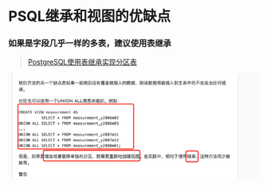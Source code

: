 # PSQL继承和视图的优缺点

### 如果是字段几乎一样的多表，建议使用表继承
>[PostgreSQL使用表继承实现分区表](http://www.jydba.net/postgresql%E4%BD%BF%E7%94%A8%E8%A1%A8%E7%BB%A7%E6%89%BF%E5%AE%9E%E7%8E%B0%E5%88%86%E5%8C%BA%E8%A1%A8/)

![](/assets/服务器后端开发-数据库-PSQL-继承和视图的优缺点-1.png)

